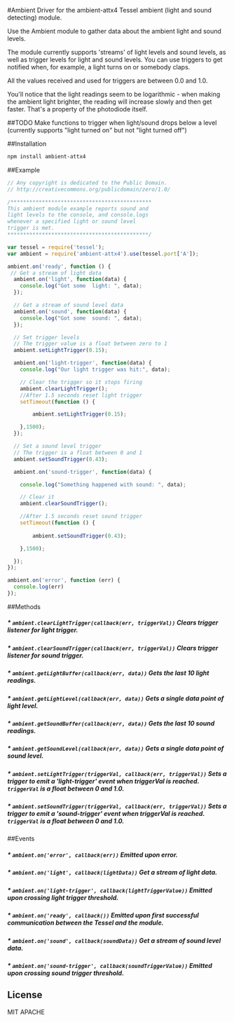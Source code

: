 #Ambient
Driver for the ambient-attx4 Tessel ambient (light and sound detecting) module.

Use the Ambient module to gather data about the ambient light and sound levels.

The module currently supports 'streams' of light levels and sound levels, as well as trigger levels for light and sound levels. You can use triggers to get notified when, for example, a light turns on or somebody claps.

All the values received and used for triggers are between 0.0 and 1.0.

You'll notice that the light readings seem to be logarithmic - when making the ambient light brighter, the reading will increase slowly and then get faster. That's a property of the photodiode itself.

##TODO
Make functions to trigger when light/sound drops below a level (currently supports "light turned on" but not "light turned off")

##Installation
```sh
npm install ambient-attx4
```

##Example
```js
// Any copyright is dedicated to the Public Domain.
// http://creativecommons.org/publicdomain/zero/1.0/

/*********************************************
This ambient module example reports sound and
light levels to the console, and console.logs
whenever a specified light or sound level
trigger is met.
*********************************************/

var tessel = require('tessel');
var ambient = require('ambient-attx4').use(tessel.port['A']);

ambient.on('ready', function () {
 // Get a stream of light data
  ambient.on('light', function(data) {
    console.log("Got some  light: ", data);
  });

  // Get a stream of sound level data
  ambient.on('sound', function(data) {
    console.log("Got some  sound: ", data);
  });

  // Set trigger levels
  // The trigger value is a float between zero to 1
  ambient.setLightTrigger(0.15);

  ambient.on('light-trigger', function(data) {
    console.log("Our light trigger was hit:", data);

    // Clear the trigger so it stops firing
    ambient.clearLightTrigger();
    //After 1.5 seconds reset light trigger
    setTimeout(function () { 

        ambient.setLightTrigger(0.15);

    },1500);
  });

  // Set a sound level trigger
  // The trigger is a float between 0 and 1
  ambient.setSoundTrigger(0.43);

  ambient.on('sound-trigger', function(data) {

    console.log("Something happened with sound: ", data);

    // Clear it
    ambient.clearSoundTrigger();

    //After 1.5 seconds reset sound trigger
    setTimeout(function () { 
      
        ambient.setSoundTrigger(0.43);

    },1500);

  });
});

ambient.on('error', function (err) {
  console.log(err)
});
```

##Methods

##### * `ambient.clearLightTrigger(callback(err, triggerVal))` Clears trigger listener for light trigger.

##### * `ambient.clearSoundTrigger(callback(err, triggerVal))` Clears trigger listener for sound trigger.

##### * `ambient.getLightBuffer(callback(err, data))` Gets the last 10 light readings.

##### * `ambient.getLightLevel(callback(err, data))` Gets a single data point of light level.

##### * `ambient.getSoundBuffer(callback(err, data))` Gets the last 10 sound readings.

##### * `ambient.getSoundLevel(callback(err, data))` Gets a single data point of sound level.

##### * `ambient.setLightTrigger(triggerVal, callback(err, triggerVal))` Sets a trigger to emit a 'light-trigger' event when triggerVal is reached. `triggerVal` is a float between 0 and 1.0.

##### * `ambient.setSoundTrigger(triggerVal, callback(err, triggerVal))` Sets a trigger to emit a 'sound-trigger' event when triggerVal is reached. `triggerVal` is a float between 0 and 1.0.

##Events

##### * `ambient.on('error', callback(err))` Emitted upon error.

##### * `ambient.on('light', callback(lightData))` Get a stream of light data.

##### * `ambient.on('light-trigger', callback(lightTriggerValue))` Emitted upon crossing light trigger threshold.

##### * `ambient.on('ready', callback())` Emitted upon first successful communication between the Tessel and the module.

##### * `ambient.on('sound', callback(soundData))` Get a stream of sound level data.

##### * `ambient.on('sound-trigger', callback(soundTriggerValue))` Emitted upon crossing sound trigger threshold.

## License

MIT
APACHE
